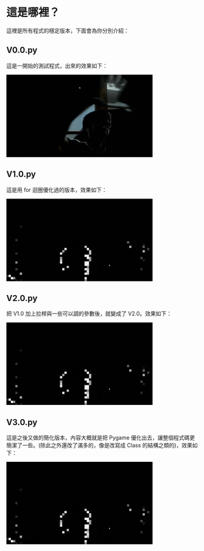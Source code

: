 # 這是哪裡？

這裡是所有程式的穩定版本，下面會為你分別介紹：

## V0.0.py

這是一開始的測試程式，出來的效果如下：

![image](https://github.com/happpycorn/Mirro_detectMove/blob/main/Image/V0.0Image.gif)

## V1.0.py

這是用 for 迴圈優化過的版本，效果如下：

![image](https://github.com/happpycorn/Mirro_detectMove/blob/main/Image/V1.0Image.gif)

## V2.0.py

把 V1.0 加上拉桿與一些可以調的參數後，就變成了 V2.0。效果如下：

![image](https://github.com/happpycorn/Mirro_detectMove/blob/main/Image/V1.0Image.gif)

## V3.0.py

這是之後又做的簡化版本，內容大概就是把 Pygame 優化出去，讓整個程式碼更簡潔了一些。(除此之外還改了滿多的，像是改寫成 Class 的結構之類的)，效果如下：

![image](https://github.com/happpycorn/Mirro_detectMove/blob/main/Image/V1.0Image.gif)
